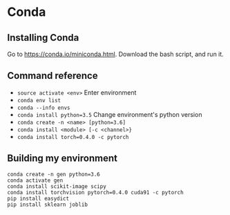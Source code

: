 # Conda

## Installing Conda
Go to https://conda.io/miniconda.html. Download the bash script, and run it.

## Command reference
- `source activate <env>` Enter environment
- `conda env list`
- `conda --info envs`
- `conda install python=3.5` Change environment's python version
- `conda create -n <name> [python=3.6]`
- `conda install <module> [-c <channel>}`
- `conda install torch=0.4.0 -c pytorch`

## Building my environment
```
conda create -n gen python=3.6
conda activate gen
conda install scikit-image scipy
conda install torchvision pytorch=0.4.0 cuda91 -c pytorch
pip install easydict
pip install sklearn joblib
```
<!--stackedit_data:
eyJoaXN0b3J5IjpbLTE5NjI3NzM2NTYsLTI4MTUyNjc0MCwtMT
YzNzAwODYyMSw2MzQ5MjQ4MDMsMTcyODQyNDc4NCwtOTI2MDY5
NjE5XX0=
-->